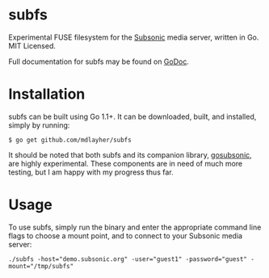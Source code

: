 subfs
=====

Experimental FUSE filesystem for the [Subsonic](http://www.subsonic.org/pages/index.jsp) media server, written in Go.  MIT Licensed.

Full documentation for subfs may be found on [GoDoc](http://godoc.org/github.com/mdlayher/subfs).

Installation
============

subfs can be built using Go 1.1+. It can be downloaded, built, and installed, simply by running:

`$ go get github.com/mdlayher/subfs`

It should be noted that both subfs and its companion library, [gosubsonic](https://github.com/mdlayher/gosubsonic), are highly experimental.
These components are in need of much more testing, but I am happy with my progress thus far.

Usage
=====

To use subfs, simply run the binary and enter the appropriate command line flags to choose a mount point,
and to connect to your Subsonic media server:

`./subfs -host="demo.subsonic.org" -user="guest1" -password="guest" -mount="/tmp/subfs"`
